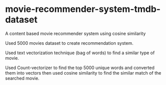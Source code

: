 # movie-recommender-system-tmdb-dataset
A content based movie recommender system using cosine similarity

Used 5000 movies dataset to create recommendation system.

Used text vectorization technique (bag of words) to find a similar type of movie.

Used Count-vectorizer to find the top 5000 unique words and converted them into vectors then used cosine similarity to find the similar match of the searched movie.
